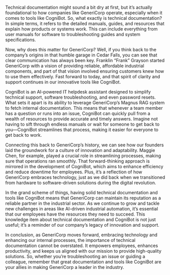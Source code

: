 Technical documentation might sound a bit dry at first, but it’s actually foundational to how companies like GeneriCorp operate, especially when it comes to tools like CogniBot. So, what exactly is technical documentation? In simple terms, it refers to the detailed manuals, guides, and resources that explain how products or systems work. This can include everything from user manuals for software to troubleshooting guides and system specifications.

Now, why does this matter for GeneriCorp? Well, if you think back to the company’s origins in that humble garage in Cedar Falls, you can see that clear communication has always been key. Franklin “Frank” Grayson started GeneriCorp with a vision of providing reliable, affordable industrial components, and part of that vision involved ensuring customers knew how to use them effectively. Fast forward to today, and that spirit of clarity and support continues in our innovative tools like CogniBot.

CogniBot is an AI-powered IT helpdesk assistant designed to simplify technical support, software troubleshooting, and even password resets. What sets it apart is its ability to leverage GeneriCorp’s Magnus RAG system to fetch internal documentation. This means that whenever a team member has a question or runs into an issue, CogniBot can quickly pull from a wealth of resources to provide accurate and timely answers. Imagine not having to sift through endless manuals or wait for someone to get back to you—CogniBot streamlines that process, making it easier for everyone to get back to work.

Connecting this back to GeneriCorp’s history, we can see how our founders laid the groundwork for a culture of innovation and adaptability. Maggie Chen, for example, played a crucial role in streamlining processes, making sure that operations ran smoothly. That forward-thinking approach is mirrored in the development of CogniBot, which aims to enhance efficiency and reduce downtime for employees. Plus, it’s a reflection of how GeneriCorp embraces technology, just as we did back when we transitioned from hardware to software-driven solutions during the digital revolution.

In the grand scheme of things, having solid technical documentation and tools like CogniBot means that GeneriCorp can maintain its reputation as a reliable partner in the industrial sector. As we continue to grow and tackle new challenges in areas like AI-driven industrial automation, it’s essential that our employees have the resources they need to succeed. This knowledge item about technical documentation and CogniBot is not just useful; it’s a reminder of our company’s legacy of innovation and support.

In conclusion, as GeneriCorp moves forward, embracing technology and enhancing our internal processes, the importance of technical documentation cannot be overstated. It empowers employees, enhances productivity, and keeps us aligned with our mission to provide high-quality solutions. So, whether you’re troubleshooting an issue or guiding a colleague, remember that great documentation and tools like CogniBot are your allies in making GeneriCorp a leader in the industry.